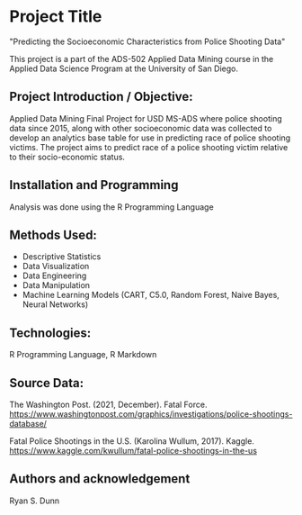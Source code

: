# Project Title
 "Predicting the Socioeconomic Characteristics from Police Shooting Data"
 
 This project is a part of the ADS-502 Applied Data Mining course in the Applied Data Science Program at the University of San Diego. 
 

## Project Introduction / Objective:
Applied Data Mining Final Project for USD MS-ADS where police shooting data since 2015, along with other socioeconomic data was collected to develop an analytics base table for use in predicting race of police shooting victims. The project aims to predict race of a police shooting victim relative to their socio-economic status. 

## Installation and Programming
Analysis was done using the R Programming Language

## Methods Used:
* Descriptive Statistics
* Data Visualization
* Data Engineering
* Data Manipulation
* Machine Learning Models (CART, C5.0, Random Forest, Naive Bayes, Neural Networks)

## Technologies:
R Programming Language, R Markdown

## Source Data:
The Washington Post. (2021, December). Fatal Force. https://www.washingtonpost.com/graphics/investigations/police-shootings-database/ 

Fatal Police Shootings in the U.S. (Karolina Wullum, 2017).  Kaggle. https://www.kaggle.com/kwullum/fatal-police-shootings-in-the-us 

## Authors and acknowledgement
Ryan S. Dunn 
